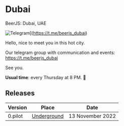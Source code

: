 # Dubai
BeerJS: Dubai, UAE

![Telegram](https://img.shields.io/badge/telegram-join%20chat-blue.svg?style=flat)](https://t.me/beerjs_dubai)

Hello, nice to meet you in this hot city.

Our telegram group with communication and events: https://t.me/beerjs_dubai

See you.

**Usual time**: every Thursday at 8 PM. :beers:


## Releases

| Version | Place                                                                           | Date              |
| ------- | ------------------------------------------------------------------------------- | ----------------- |
| 0.pilot | [Underground](https://www.tripadvisor.com/Restaurant_Review-g295424-d3849550-Reviews-The_Underground_Pub-Dubai_Emirate_of_Dubai.html)                                   | 13 November 2022  |
